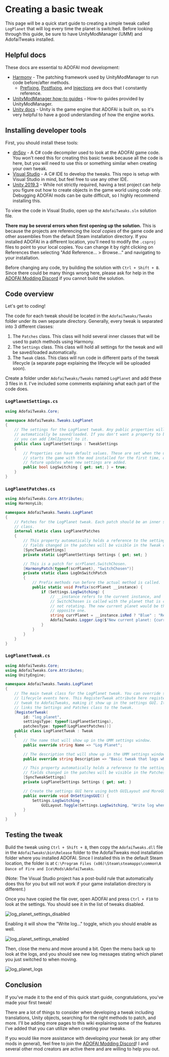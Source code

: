 # Creating a basic tweak

This page will be a quick start guide to creating a simple tweak called `LogPlanet` that will log every time the planet is switched. Before looking through this guide, be sure to have UnityModManager (UMM) and AdofaiTweaks installed.

## Helpful docs

These docs are essential to ADOFAI mod development:

* [Harmony](https://harmony.pardeike.net/articles/intro.html) - The patching framework used by UnityModManager to run code before/after methods.
  * [Prefixing](https://harmony.pardeike.net/articles/patching-prefix.html), [Postfixing](https://harmony.pardeike.net/articles/patching-postfix.html), and [Injections](https://harmony.pardeike.net/articles/patching-injections.html) are docs that I constantly reference.
* [UnityModManager how-to guides](https://wiki.nexusmods.com/index.php/Category:Unity_Mod_Manager) - How-to guides provided by UnityModManager.
* [Unity docs](https://docs.unity3d.com/2019.3/Documentation/Manual/index.html) - Unity is the game engine that ADOFAI is built on, so it's very helpful to have a good understanding of how the engine works.

## Installing developer tools

First, you should install these tools:

* [dnSpy](https://github.com/dnSpy/dnSpy) - A C# code decompiler used to look at the ADOFAI game code. You won't need this for creating this basic tweak because all the code is here, but you will need to use this or something similar when creating your own tweak.
* [Visual Studio](https://visualstudio.microsoft.com/) - A C# IDE to develop the tweaks. This repo is setup with Visual Studio in mind, but feel free to use any other IDE.
* [Unity 2019.3](https://unity.com/releases/2019-3) - While not strictly required, having a test project can help you figure out how to create objects in the game world using code only. Debugging ADOFAI mods can be quite difficult, so I highly recommend installing this.

To view the code in Visual Studio, open up the `AdofaiTweaks.sln` solution file.

**There may be several errors when first opening up the solution.** This is because the projects are referencing the *local copies* of the game code and other assemblies from the default Steam installation directory. If you installed ADOFAI in a different location, you'll need to modify the `.csproj` files to point to your local copies. You can change it by right clicking on References then selecting "Add Reference... > Browse..." and navigating to your installation.

Before changing any code, try building the solution with `Ctrl + Shift + B`. Since there could be many things wrong here, please ask for help in the [ADOFAI Modding Discord](https://discord.gg/YfVKH4WtvP) if you cannot build the solution.

## Code overview

Let's get to coding!

The code for each tweak should be located in the `AdofaiTweaks/Tweaks` folder under its own separate directory. Generally, every tweak is separated into 3 different classes:

1. The `Patches` class. This class will hold several inner classes that will be used to patch methods using Harmony.
2. The `Settings` class. This class will hold all settings for the tweak and will be saved/loaded automatically.
3. The `Tweak` class. This class will run code in different parts of the tweak lifecycle (a separate page explaining the lifecycle will be uploaded soon).

Create a folder under `AdofaiTweaks/Tweaks` named `LogPlanet` and add these 3 files in it. I've included some comments explaining what each part of the code does.

### `LogPlanetSettings.cs`

```csharp
using AdofaiTweaks.Core;

namespace AdofaiTweaks.Tweaks.LogPlanet
{
    // The settings for the LogPlanet tweak. Any public properties will
    // automatically be saved/loaded. If you don't want a property to be saved,
    // you can add [XmlIgnore] to it.
    public class LogPlanetSettings : TweakSettings
    {
        // Properties can have default values. These are set when the user
        // starts the game with the mod installed for the first time, or in
        // future updates when new settings are added.
        public bool LogSwitching { get; set; } = true;
    }
}
```

### `LogPlanetPatches.cs`

```csharp
using AdofaiTweaks.Core.Attributes;
using HarmonyLib;

namespace AdofaiTweaks.Tweaks.LogPlanet
{
    // Patches for the LogPlanet tweak. Each patch should be an inner static
    // class.
    internal static class LogPlanetPatches
    {
        // This property automatically holds a reference to the settings. Any
        // fields changed in the patches will be visible in the Tweak class.
        [SyncTweakSettings]
        private static LogPlanetSettings Settings { get; set; }

        // This is a patch for scrPlanet.SwitchChosen.
        [HarmonyPatch(typeof(scrPlanet), "SwitchChosen")]
        private static class LogOnSwitchPatch
        {
            // Prefix methods run before the actual method is called.
            public static void Prefix(scrPlanet __instance) {
                if (Settings.LogSwitching) {
                    // __instance refers to the current instance, and
                    // SwitchChosen is called with the planet that is currently
                    // not rotating. The new current planet would be the
                    // opposite one.
                    string currPlanet = __instance.isRed ? "Blue" : "Red";
                    AdofaiTweaks.Logger.Log($"New current planet: {currPlanet}");
                }
            }
        }
    }
}
```

### `LogPlanetTweak.cs`

```csharp
using AdofaiTweaks.Core;
using AdofaiTweaks.Core.Attributes;
using UnityEngine;

namespace AdofaiTweaks.Tweaks.LogPlanet
{
    // The main tweak class for the LogPlanet tweak. You can override several
    // lifecycle events here. This RegisterTweak attribute here registers the
    // tweak to AdofaiTweaks, making it show up in the settings GUI. It also
    // links the Settings and Patches class to the tweak.
    [RegisterTweak(
        id: "log_planet",
        settingsType: typeof(LogPlanetSettings),
        patchesType: typeof(LogPlanetPatches))]
    public class LogPlanetTweak : Tweak
    {
        // The name that will show up in the UMM settings window.
        public override string Name => "Log Planet";

        // The description that will show up in the UMM settings window.
        public override string Description => "Basic tweak that logs when the planets switch.";

        // This property automatically holds a reference to the settings. Any
        // fields changed in the patches will be visible in the Patches class.
        [SyncTweakSettings]
        private LogPlanetSettings Settings { get; set; }

        // Create the settings GUI here using both GUILayout and MoreGUILayout.
        public override void OnSettingsGUI() {
            Settings.LogSwitching =
                GUILayout.Toggle(Settings.LogSwitching, "Write log when planet switches");
        }
    }
}
```

## Testing the tweak

Build the tweak using `Ctrl + Shift + B`, then copy the `AdofaiTweaks.dll` file in the `AdofaiTweaks\bin\Release` folder to the AdofaiTweaks mod installation folder where you installed ADOFAI. Since I installed this in the default Steam location, the folder is at `C:\Program Files (x86)\Steam\steamapps\common\A Dance of Fire and Ice\Mods\AdofaiTweaks`.

(Note: The Visual Studio project has a post-build rule that automatically does this for you but will not work if your game installation directory is different.)

Once you have copied the file over, open ADOFAI and press `Ctrl + F10` to look at the settings. You should see it in the list of tweaks disabled.

![log_planet_settings_disabled](.\log_planet_settings_disabled.png)

Enabling it will show the "Write log..." toggle, which you should enable as well.

![log_planet_settings_enabled](.\log_planet_settings_enabled.png)

Then, close the menu and move around a bit. Open the menu back up to look at the logs, and you should see new log messages stating which planet you just switched to when moving.

![log_planet_logs](.\log_planet_logs.png)

## Conclusion

If you've made it to the end of this quick start guide, congratulations, you've made your first tweak!

There are a lot of things to consider when developing a tweak including translations, Unity objects, searching for the right methods to patch, and more. I'll be adding more pages to this wiki explaining some of the features I've added that you can utilize when creating your tweaks.

If you would like more assistance with developing your tweak (or any other mods in general), feel free to join the [ADOFAI Modding Discord](https://discord.gg/YfVKH4WtvP)! I and several other mod creators are active there and are willing to help you out.